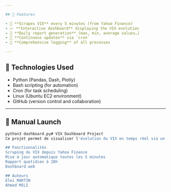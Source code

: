 ```yaml
---

## 🔧 Features

- 🔁 **Scrapes VIX** every 5 minutes (from Yahoo Finance)
- 📈 **Interactive dashboard** displaying the VIX evolution
- 📝 **Daily report generation** (max, min, average values…)
- 🔄 **Continuous updates** via `cron`
- 📂 **Comprehensive logging** of all processes

---
```


## 🚀 Technologies Used

- Python (Pandas, Dash, Plotly)
- Bash scripting (for automation)
- Cron (for task scheduling)
- Linux (Ubuntu EC2 environment)
- GitHub (version control and collaboration)

---

## 📌 Manual Launch

```bash
python3 dashboard.py# VIX Dashboard Project
Ce projet permet de visualiser l'évolution du VIX en temps réel via un dashboard en Dash/Plotly.

## Fonctionnalités
Scraping du VIX depuis Yahoo Finance
Mise à jour automatique toutes les 5 minutes
Rapport quotidien à 20h
Dashboard web

## Auteurs
Eloi MARTIN 
Ahmed MILI
